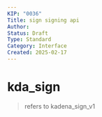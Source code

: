```yaml
---
KIP: "0036"
Title: sign signing api
Author:
Status: Draft
Type: Standard
Category: Interface
Created: 2025-02-17
---
```


# kda_sign

> refers to kadena_sign_v1
